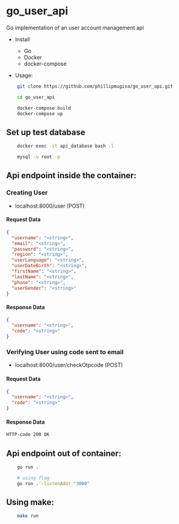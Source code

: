 # go_user_api
Go implementation of an user account management api

- Install
  * Go
  * Docker
  * docker-compose

- Usage: 

```bash
    git clone https://github.com/phillipmugisa/go_user_api.git

    cd go_user_api

    docker-compose build
    docker-compose up
```

## Set up test database

```bash
    docker exec -it api_database bash -l

    mysql -u root -p
```

## Api endpoint inside the container:

### Creating User
- localhost:8000/user (POST)

#### Request Data
```json
{
  "username": "<string>",
  "email": "<string>",
  "password": "<string>",
  "region": "<string>",
  "userLanguage": "<string>",
  "userDateBirth": "<string>",
  "firstName": "<string>",
  "lastName": "<string>",
  "phone": "<string>",
  "userGender": "<string>"
}
```

#### Response Data
```json
{
  "username": "<string>",
  "code": "<string>"
}
```

### Verifying User using code sent to email
- localhost:8000/user/checkOtpcode (POST)

#### Request Data
```json
{
  "username": "<string>",
  "code": "<string>"
}
```

#### Response Data
```html
HTTP-code 200 OK
```

## Api endpoint out of container:
```bash
    go run .

    # using flag
    go run . -listenAddr "3000"
```


## Using make:
```bash
    make run
```
